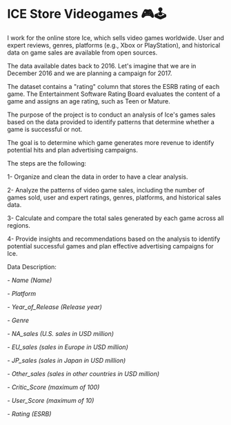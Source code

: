 # ICE Store Videogames 🎮🕹️

I work for the online store Ice, which sells video games worldwide. User and expert reviews, genres, platforms (e.g., Xbox or PlayStation), and historical data on game sales are available from open sources.

The data available dates back to 2016. Let's imagine that we are in December 2016 and we are planning a campaign for 2017.

The dataset contains a "rating" column that stores the ESRB rating of each game. The Entertainment Software Rating Board evaluates the content of a game and assigns an age rating, such as Teen or Mature.

The purpose of the project is to conduct an analysis of Ice's games sales based on the data provided to identify patterns that determine whether a game is successful or not.

The goal is to determine which game generates more revenue to identify potential hits and plan advertising campaigns.

The steps are the following:

1- Organize and clean the data in order to have a clear analysis.

2- Analyze the patterns of video game sales, including the number of games sold, user and expert ratings, genres, platforms, and historical sales data.

3- Calculate and compare the total sales generated by each game across all regions.

4- Provide insights and recommendations based on the analysis to identify potential successful games and plan effective advertising campaigns for Ice.

Data Description:

*- Name (Name)*

*- Platform*

*- Year_of_Release (Release year)*

*- Genre*

*- NA_sales (U.S. sales in USD million)*

*- EU_sales (sales in Europe in USD million)*

*- JP_sales (sales in Japan in USD million)*

*- Other_sales (sales in other countries in USD million)*

*- Critic_Score (maximum of 100)*

*- User_Score (maximum of 10)*

*- Rating (ESRB)*
